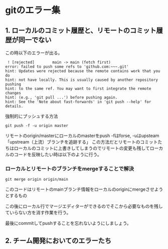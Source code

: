 # gitのエラー集
## 1. ローカルのコミット履歴と、リモートのコミット履歴が同一でない
この時以下のエラーが出る。
```
 ! [rejected]        main -> main (fetch first)
error: failed to push some refs to 'github.com:~~~.git'
hint: Updates were rejected because the remote contains work that you do
hint: not have locally. This is usually caused by another repository pushing
hint: to the same ref. You may want to first integrate the remote changes
hint: (e.g., 'git pull ...') before pushing again.
hint: See the 'Note about fast-forwards' in 'git push --help' for details.

```

強制的にプッシュする方法
```
git push -f -u origin master
```
リモートのorigin/masterにローカルのmasterをpush -fはforse, -uはupsteam「upstream（上流）ブランチを追跡する」
この方法だとリモートのコミットたちはローカルのコミットに上書きしてしまうのでリモートの変更も残してローカルのコードを反映したい時は以下のように行う。

### ローカルとリモートのブランチをmergeすることで解決
```
git merge origin origin/main
```
このコードはリモートのmainブランチ情報をローカルのoriginにmergeさせようとするもの


この後にローカル行でマージエディターができるのでそこから必要なものを残していらない方を消す作業を行う。

最後にcommitしてpushすることを忘れないようにしましょう。

## 2. チーム開発においてのエラーたち
